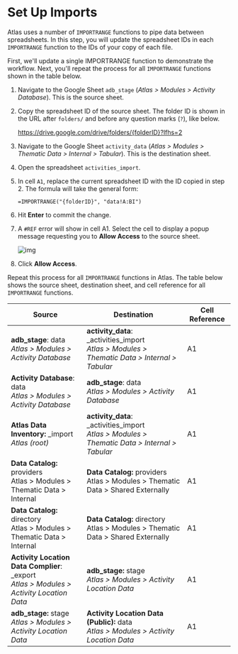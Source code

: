 # Set Up Imports

Atlas uses a number of `IMPORTRANGE` functions to pipe data between spreadsheets. In this step, you will update the spreadsheet IDs in each `IMPORTRANGE` function to the IDs of your copy of each file.

First, we'll update a single IMPORTRANGE function to demonstrate the workflow. Next, you'll repeat the process for all `IMPORTRANGE` functions shown in the table below.

1. Navigate to the Google Sheet `adb_stage` (*Atlas > Modules > Activity Database*). This is the source sheet.

2. Copy the spreadsheet ID of the source sheet. The folder ID is shown in the URL after `folders/` and before any question marks (`?`), like below.

   	https://drive.google.com/drive/folders/{folderID}?lfhs=2

3. Navigate to the Google Sheet `activity_data` (*Atlas > Modules > Thematic Data > Internal > Tabular*). This is the destination sheet.

4. Open the spreadsheet `activities_import`.

5. In cell `A1`, replace the current spreadsheet ID with the ID copied in step 2. The formula will take the general form:

   ```
   =IMPORTRANGE("{folderID}", "data!A:BI")
   ```

6. Hit **Enter** to commit the change.

7. A `#REF` error will show in cell A1. Select the cell to display a popup message requesting you to **Allow Access** to the source sheet. 

   ![img](https://storage.googleapis.com/ei-dev-assets/assets/chrome_iE5G2nHxWU.png)

8. Click **Allow Access**.



Repeat this process for all `IMPORTRANGE` functions in Atlas. The table below shows the source sheet, destination sheet, and cell reference for all `IMPORTRANGE` functions.

| Source                                                       | Destination                                                  | Cell Reference |
| ------------------------------------------------------------ | ------------------------------------------------------------ | -------------- |
| **adb_stage**: data<br />*Atlas > Modules > Activity Database* | **activity_data**: _activities_import<br />*Atlas > Modules > Thematic Data > Internal > Tabular* | A1             |
| **Activity Database**: data<br />*Atlas > Modules > Activity Database* | **adb_stage**: data<br />*Atlas > Modules > Activity Database* | A1             |
| **Atlas Data Inventory:** _import<br />*Atlas (root)*        | **activity_data**: _activities_import<br />*Atlas > Modules > Thematic Data > Internal > Tabular* | A1             |
| **Data Catalog:** providers<br />Atlas > Modules > Thematic Data > Internal | **Data Catalog:** providers<br />Atlas > Modules > Thematic Data > Shared Externally | A1             |
| **Data Catalog:** directory<br />Atlas > Modules > Thematic Data > Internal | **Data Catalog:** directory<br />Atlas > Modules > Thematic Data > Shared Externally | A1             |
| **Activity Location Data Complier**: _export<br />*Atlas > Modules > Activity Location Data* | **adb_stage:** stage<br />*Atlas > Modules > Activity Location Data* | A1             |
| **adb_stage:** stage<br />*Atlas > Modules > Activity Location Data* | **Activity Location Data (Public):** data<br />*Atlas > Modules > Activity Location Data* | A1             |

